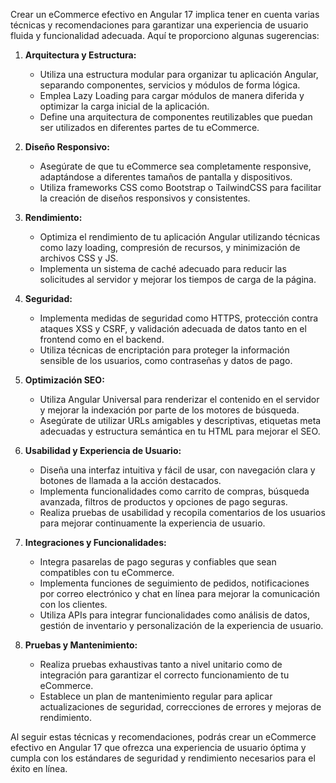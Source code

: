 Crear un eCommerce efectivo en Angular 17 implica tener en cuenta varias técnicas y recomendaciones para garantizar una experiencia de usuario fluida y funcionalidad adecuada. Aquí te proporciono algunas sugerencias:

1. **Arquitectura y Estructura:**
   - Utiliza una estructura modular para organizar tu aplicación Angular, separando componentes, servicios y módulos de forma lógica.
   - Emplea Lazy Loading para cargar módulos de manera diferida y optimizar la carga inicial de la aplicación.
   - Define una arquitectura de componentes reutilizables que puedan ser utilizados en diferentes partes de tu eCommerce.

2. **Diseño Responsivo:**
   - Asegúrate de que tu eCommerce sea completamente responsive, adaptándose a diferentes tamaños de pantalla y dispositivos.
   - Utiliza frameworks CSS como Bootstrap o TailwindCSS para facilitar la creación de diseños responsivos y consistentes.

3. **Rendimiento:**
   - Optimiza el rendimiento de tu aplicación Angular utilizando técnicas como lazy loading, compresión de recursos, y minimización de archivos CSS y JS.
   - Implementa un sistema de caché adecuado para reducir las solicitudes al servidor y mejorar los tiempos de carga de la página.

4. **Seguridad:**
   - Implementa medidas de seguridad como HTTPS, protección contra ataques XSS y CSRF, y validación adecuada de datos tanto en el frontend como en el backend.
   - Utiliza técnicas de encriptación para proteger la información sensible de los usuarios, como contraseñas y datos de pago.

5. **Optimización SEO:**
   - Utiliza Angular Universal para renderizar el contenido en el servidor y mejorar la indexación por parte de los motores de búsqueda.
   - Asegúrate de utilizar URLs amigables y descriptivas, etiquetas meta adecuadas y estructura semántica en tu HTML para mejorar el SEO.

6. **Usabilidad y Experiencia de Usuario:**
   - Diseña una interfaz intuitiva y fácil de usar, con navegación clara y botones de llamada a la acción destacados.
   - Implementa funcionalidades como carrito de compras, búsqueda avanzada, filtros de productos y opciones de pago seguras.
   - Realiza pruebas de usabilidad y recopila comentarios de los usuarios para mejorar continuamente la experiencia de usuario.

7. **Integraciones y Funcionalidades:**
   - Integra pasarelas de pago seguras y confiables que sean compatibles con tu eCommerce.
   - Implementa funciones de seguimiento de pedidos, notificaciones por correo electrónico y chat en línea para mejorar la comunicación con los clientes.
   - Utiliza APIs para integrar funcionalidades como análisis de datos, gestión de inventario y personalización de la experiencia de usuario.

8. **Pruebas y Mantenimiento:**
   - Realiza pruebas exhaustivas tanto a nivel unitario como de integración para garantizar el correcto funcionamiento de tu eCommerce.
   - Establece un plan de mantenimiento regular para aplicar actualizaciones de seguridad, correcciones de errores y mejoras de rendimiento.

Al seguir estas técnicas y recomendaciones, podrás crear un eCommerce efectivo en Angular 17 que ofrezca una experiencia de usuario óptima y cumpla con los estándares de seguridad y rendimiento necesarios para el éxito en línea.
